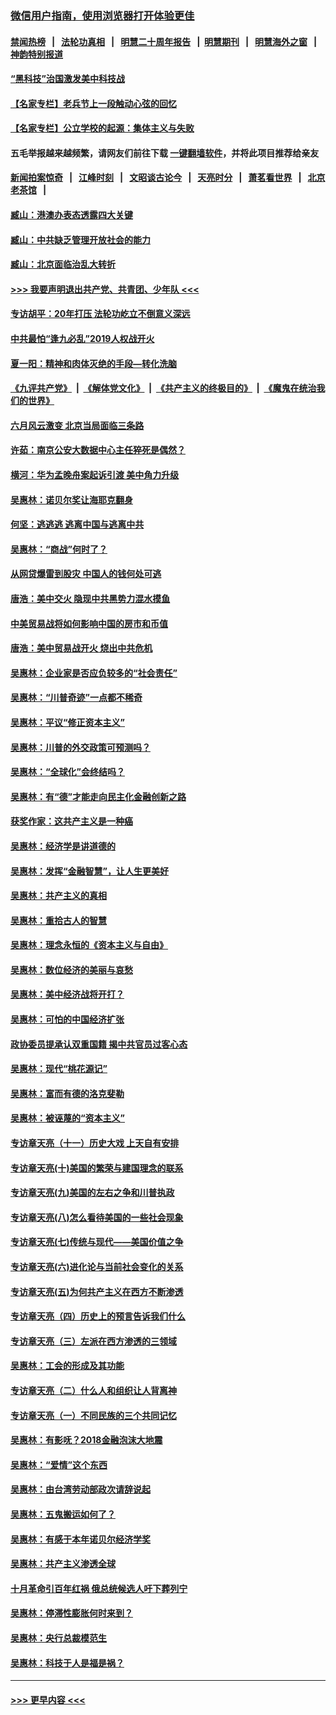 ### [微信用户指南，使用浏览器打开体验更佳](https://github.com/gfw-breaker/banned-news1/blob/master/indexes/wechat-guide.md?t=0)
#### [禁闻热榜](热点新闻.md?t=0)  &nbsp;&nbsp;|&nbsp;&nbsp; [法轮功真相](https://github.com/gfw-breaker/truth/blob/master/README.md?t=0) &nbsp;&nbsp;|&nbsp;&nbsp; [明慧二十周年报告](https://github.com/gfw-breaker/mh-reports/blob/master/README.md?t=0) &nbsp;&nbsp;|&nbsp;&nbsp;[明慧期刊](https://github.com/gfw-breaker/mh-qikan) &nbsp;&nbsp;|&nbsp;&nbsp; [明慧海外之窗](https://github.com/gfw-breaker/mh-news/blob/master/README.md?t=0) &nbsp;&nbsp;|&nbsp;&nbsp; [神韵特别报道](https://github.com/gfw-breaker/mh-news/blob/master/shenyun.md?t=0)
#### [“黑科技”治国激发美中科技战](../pages/nsc423/n11638056.md?t=02071511) 
#### [【名家专栏】老兵节上一段触动心弦的回忆](../pages/nsc423/n11646016.md?t=02071511) 
#### [【名家专栏】公立学校的起源：集体主义与失败](../pages/nsc423/n11601833.md?t=02071511) 
#### 五毛举报越来越频繁，请网友们前往下载 [一键翻墙软件](https://github.com/gfw-breaker/ssr-accounts)，并将此项目推荐给亲友
#### [新闻拍案惊奇](https://github.com/gfw-breaker/banned-news1/blob/master/pages/link4.md) &nbsp;&nbsp;|&nbsp;&nbsp; [江峰时刻](https://github.com/gfw-breaker/banned-news1/blob/master/pages/link4.md) &nbsp;&nbsp;|&nbsp;&nbsp; [文昭谈古论今](https://github.com/gfw-breaker/banned-news1/blob/master/pages/link4.md) &nbsp;&nbsp;|&nbsp;&nbsp; [天亮时分](https://github.com/gfw-breaker/banned-news1/blob/master/pages/link4.md) &nbsp;&nbsp;|&nbsp;&nbsp; [萧茗看世界](https://github.com/gfw-breaker/banned-news1/blob/master/pages/link4.md) &nbsp;&nbsp;|&nbsp;&nbsp; [北京老茶馆](https://github.com/gfw-breaker/banned-news1/blob/master/pages/link4.md) &nbsp;&nbsp;|&nbsp;&nbsp; 
#### [臧山：港澳办表态透露四大关键](../pages/nsc423/n11421628.md?t=02071511) 
#### [臧山：中共缺乏管理开放社会的能力](../pages/nsc423/n11407457.md?t=02071511) 
#### [臧山：北京面临治乱大转折](../pages/nsc423/n11406895.md?t=02071511) 
#### [>>> 我要声明退出共产党、共青团、少年队 <<<](https://github.com/begood0513/goodnews/blob/master/quit/letter.md) 
#### [专访胡平：20年打压 法轮功屹立不倒意义深远](../pages/nsc423/n11398800.md?t=02071511) 
#### [中共最怕“逢九必乱”2019人权战开火](../pages/nsc423/n11385248.md?t=02071511) 
#### [夏一阳：精神和肉体灭绝的手段—转化洗脑](../pages/nsc423/n11368250.md?t=02071511) 
#### [《九评共产党》](https://github.com/begood0513/9ping.md/blob/master/README.md) &nbsp;|&nbsp; [《解体党文化》](../../../../jtdwh.md/blob/master/README.md)  &nbsp;|&nbsp; [《共产主义的终极目的》](../../../../gczydzjmd.md/blob/master/README.md) &nbsp;|&nbsp; [《魔鬼在统治我们的世界》](../../../../mgztzwmdsj.md/blob/master/README.md) 
#### [六月风云激变 北京当局面临三条路](../pages/nsc423/n11313668.md?t=02071511) 
#### [许茹：南京公安大数据中心主任猝死是偶然？](../pages/nsc423/n11064744.md?t=02071511) 
#### [横河：华为孟晚舟案起诉引渡 美中角力升级](../pages/nsc423/n11027230.md?t=02071511) 
#### [吴惠林：诺贝尔奖让海耶克翻身](../pages/nsc423/n10890049.md?t=02071511) 
#### [何坚：逃逃逃 逃离中国与逃离中共](../pages/nsc423/n10592891.md?t=02071511) 
#### [吴惠林：“商战”何时了？](../pages/nsc423/n10573558.md?t=02071511) 
#### [从网贷爆雷到股灾 中国人的钱何处可逃](../pages/nsc423/n10572800.md?t=02071511) 
#### [唐浩：美中交火 隐现中共黑势力混水摸鱼](../pages/nsc423/n10544040.md?t=02071511) 
#### [中美贸易战将如何影响中国的房市和币值](../pages/nsc423/n10543697.md?t=02071511) 
#### [唐浩：美中贸易战开火 烧出中共危机](../pages/nsc423/n10540126.md?t=02071511) 
#### [吴惠林：企业家是否应负较多的“社会责任”](../pages/nsc423/n10535022.md?t=02071511) 
#### [吴惠林：“川普奇迹”一点都不稀奇](../pages/nsc423/n10512808.md?t=02071511) 
#### [吴惠林：平议“修正资本主义”](../pages/nsc423/n10495724.md?t=02071511) 
#### [吴惠林：川普的外交政策可预测吗？](../pages/nsc423/n10462387.md?t=02071511) 
#### [吴惠林：“全球化”会终结吗？](../pages/nsc423/n10452838.md?t=02071511) 
#### [吴惠林：有“德”才能走向民主化金融创新之路](../pages/nsc423/n10432292.md?t=02071511) 
#### [获奖作家：这共产主义是一种癌](../pages/nsc423/n10431541.md?t=02071511) 
#### [吴惠林：经济学是讲道德的](../pages/nsc423/n10398014.md?t=02071511) 
#### [吴惠林：发挥“金融智慧”，让人生更美好](../pages/nsc423/n10375019.md?t=02071511) 
#### [吴惠林：共产主义的真相](../pages/nsc423/n10351394.md?t=02071511) 
#### [吴惠林：重拾古人的智慧](../pages/nsc423/n10337691.md?t=02071511) 
#### [吴惠林：理念永恒的《资本主义与自由》](../pages/nsc423/n10316274.md?t=02071511) 
#### [吴惠林：数位经济的美丽与哀愁](../pages/nsc423/n10292946.md?t=02071511) 
#### [吴惠林：美中经济战将开打？](../pages/nsc423/n10258825.md?t=02071511) 
#### [吴惠林：可怕的中国经济扩张](../pages/nsc423/n10219147.md?t=02071511) 
#### [政协委员提承认双重国籍 揭中共官员过客心态](../pages/nsc423/n10208809.md?t=02071511) 
#### [吴惠林：现代“桃花源记”](../pages/nsc423/n10185234.md?t=02071511) 
#### [吴惠林：富而有德的洛克斐勒](../pages/nsc423/n10142264.md?t=02071511) 
#### [吴惠林：被诬蔑的“资本主义”](../pages/nsc423/n10124816.md?t=02071511) 
#### [专访章天亮（十一）历史大戏 上天自有安排](../pages/nsc423/n10094905.md?t=02071511) 
#### [专访章天亮(十)美国的繁荣与建国理念的联系](../pages/nsc423/n10094899.md?t=02071511) 
#### [专访章天亮(九)美国的左右之争和川普执政](../pages/nsc423/n10094889.md?t=02071511) 
#### [专访章天亮(八)怎么看待美国的一些社会现象](../pages/nsc423/n10094857.md?t=02071511) 
#### [专访章天亮(七)传统与现代——美国价值之争](../pages/nsc423/n10093140.md?t=02071511) 
#### [专访章天亮(六)进化论与当前社会变化的关系](../pages/nsc423/n10092036.md?t=02071511) 
#### [专访章天亮(五)为何共产主义在西方不断渗透](../pages/nsc423/n10083620.md?t=02071511) 
#### [专访章天亮（四）历史上的预言告诉我们什么](../pages/nsc423/n10083606.md?t=02071511) 
#### [专访章天亮（三）左派在西方渗透的三领域](../pages/nsc423/n10081115.md?t=02071511) 
#### [吴惠林：工会的形成及其功能](../pages/nsc423/n10080633.md?t=02071511) 
#### [专访章天亮（二）什么人和组织让人背离神](../pages/nsc423/n10076637.md?t=02071511) 
#### [专访章天亮（一）不同民族的三个共同记忆](../pages/nsc423/n10074188.md?t=02071511) 
#### [吴惠林：有影呒？2018金融泡沫大地震](../pages/nsc423/n10040534.md?t=02071511) 
#### [吴惠林：“爱情”这个东西](../pages/nsc423/n10019423.md?t=02071511) 
#### [吴惠林：由台湾劳动部政次请辞说起](../pages/nsc423/n9979679.md?t=02071511) 
#### [吴惠林：五鬼搬运如何了？](../pages/nsc423/n9925338.md?t=02071511) 
#### [吴惠林：有感于本年诺贝尔经济学奖](../pages/nsc423/n9871883.md?t=02071511) 
#### [吴惠林：共产主义渗透全球](../pages/nsc423/n9812748.md?t=02071511) 
#### [十月革命引百年红祸 俄总统候选人吁下葬列宁](../pages/nsc423/n9810182.md?t=02071511) 
#### [吴惠林：停滞性膨胀何时来到？](../pages/nsc423/n9764136.md?t=02071511) 
#### [吴惠林：央行总裁模范生](../pages/nsc423/n9728134.md?t=02071511) 
#### [吴惠林：科技于人是福是祸？](../pages/nsc423/n9672982.md?t=02071511) 

----
#### [ >>> 更早内容 <<< ](../indexes/nsc423-earlier.md)
